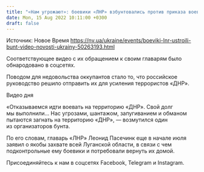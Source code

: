 ```yaml
---
title: "«Нам угрожают»: боевики «ЛНР» взбунтовались против приказа воевать за «ДНР» — видео"
date: Mon, 15 Aug 2022 10:11:00 +0300
draft: false
---
```

Источник: Новое Время https://nv.ua/ukraine/events/boeviki-lnr-ustroili-bunt-video-novosti-ukrainy-50263193.html


Соответствующее видео с их обращением к своим главарям было обнародовано в соцсетях.

Поводом для недовольства оккупантов стало то, что российское руководство решило отправить их для усиления террористов «ДНР».

 Видео дня  

«Отказываемся идти воевать на территорию «ДНР». Свой долг мы выполнили… Нас угрозами, шантажом, запугиванием и обманом пытаются загнать на территорию «ДНР», — возмутился один из организаторов бунта.

По его словам, главарь «ЛНР» Леонид Пасечинк еще в начале июля заявил о якобы захвате всей Луганской области, в связи с чем подконтрольные ему боевики и потребовали вернуть их домой.

Присоединяйтесь к нам в соцсетях Facebook, Telegram и Instagram.
